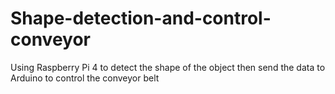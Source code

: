 # Shape-detection-and-control-conveyor
Using Raspberry Pi 4 to detect the shape of the object then send the data to Arduino to control the conveyor belt
